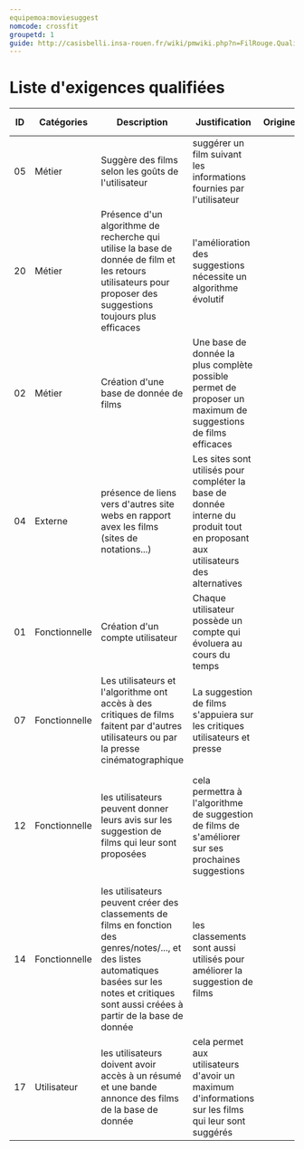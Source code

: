 ```yaml
---
equipemoa:moviesuggest 
nomcode: crossfit
groupetd: 1
guide: http://casisbelli.insa-rouen.fr/wiki/pmwiki.php?n=FilRouge.QualifierExigence
---
```

# Liste d'exigences qualifiées

| ID 	| Catégories 	| Description | Justification | Origine 	| Critères de satisfaction | Contentement MOA | Mécontentement MOA | Exigences Dépendantes | Exigences conflictuelles |
|----	|------------	|-------------------------------------------------------------|---------------------------------------------------------------------------	|---------	|---------------------------------------------------------	|------------------	|--------------------	|-----------------------	|--------------------------	|
| 05 | Métier | Suggère des films selon les goûts de l'utilisateur | suggérer un film suivant les informations fournies par l'utilisateur |	| Le film suggéré correspond aux goûts de l'utilisateur | 5 | 5 | | |
| 20 | Métier | Présence d'un algorithme de recherche qui utilise la base de donnée de film et les retours utilisateurs pour proposer des suggestions toujours plus efficaces | l'amélioration des suggestions nécessite un algorithme évolutif |	| l'algorithme est capable de modifier ses suggestions intelligement en fonction des différents retours utilisateurs  | 5 | 5 | | |
| 02 | Métier | Création d'une base de donnée de films | Une base de donnée la plus complète possible permet de proposer un maximum de suggestions de films efficaces |  | Les films sont ajoutés automatiquement à l'aide d'accès à d'autres bas de données ou par l'ajout d'un utilisateur | 4 | 5 | | |
| 04 | Externe | présence de liens vers d'autres site webs en rapport avex les films (sites de notations...) | Les sites sont utilisés pour compléter la base de donnée interne du produit tout en proposant aux utilisateurs des alternatives |	| la prise de donnée dans d'autres sites webs doit réspecter la loi | 3 | 3 | | |
| 01 | Fonctionnelle | Création d'un compte utilisateur | Chaque utilisateur possède un compte qui évoluera au cours du temps |  | L'utilisateur se connecte via un identifiant plus mot de passe | 3 | 5 | | |
| 07 | Fonctionnelle | Les utilisateurs et l'algorithme ont accès à des critiques de films faitent par d'autres utilisateurs ou par la presse cinématographique | La suggestion de films s'appuiera sur les critiques utilisateurs et presse |	|  Les critiques devront être stockées dans la base de donnée de films | 3 | 4 | | |
| 12 | Fonctionnelle | les utilisateurs peuvent donner leurs avis sur les suggestion de films qui leur sont proposées | cela permettra à l'algorithme de suggestion de films de s'améliorer sur ses prochaines suggestions |	| il est proposé à l'utilisateur de noter la suggestion, et pourquoi pas de proposer des pistes d'amélioration pour la suggestion | 3 | 3 | | |
| 14 | Fonctionnelle | les utilisateurs peuvent créer des classements de films en fonction des genres/notes/..., et des listes automatiques basées sur les notes et critiques sont aussi créées à partir de la base de donnée | les classements sont aussi utilisés pour améliorer la suggestion de films |	| les classements sont accesibles par tout les utilisateurs | 3 | 2 | | |
| 17 | Utilisateur | les utilisateurs doivent avoir accès à un résumé et une bande annonce des films de la base de donnée | cela permet aux utilisateurs d'avoir un maximum d'informations sur les films qui leur sont suggérés |	| tous les films de la base de donnée doivent contenir des informations tel qu'un résumé et une bande annonce | 2 | 3 | | |
